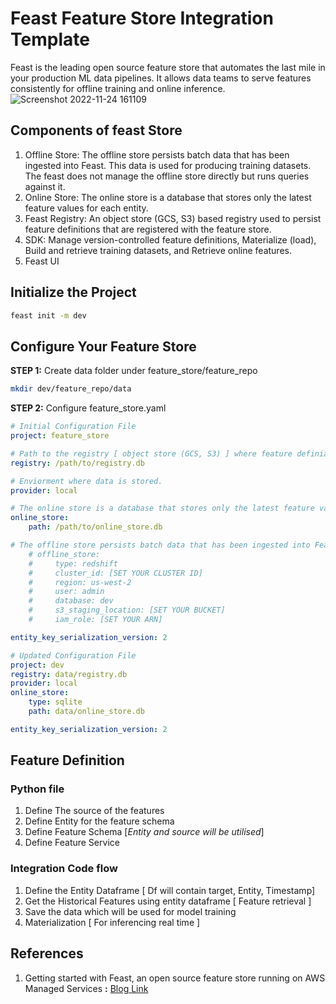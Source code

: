 # Feast Feature Store Integration Template
Feast is the leading open source feature store that automates the last mile in your production ML data pipelines. It allows data teams to serve features consistently for offline training and online inference.
![Screenshot 2022-11-24 161109](https://user-images.githubusercontent.com/117065034/204229179-949bcb64-cf15-46e4-9d35-b7d0436cc8bd.png)


## Components of feast Store
1. Offline Store: The offline store persists batch data that has been ingested into Feast. This data is used for producing training datasets. The feast does not manage the offline store directly but runs queries against it.
2. Online Store: The online store is a database that stores only the latest feature values for each entity.
3. Feast Registry: An object store (GCS, S3) based registry used to persist feature definitions that are registered with the feature store.
4. SDK: Manage version-controlled feature definitions, Materialize (load), Build and retrieve training datasets, and Retrieve online features.
5. Feast UI

## Initialize the Project

```bash
feast init -m dev
```
## Configure Your Feature Store

**STEP 1:** Create data folder under feature_store/feature_repo

```bash
mkdir dev/feature_repo/data
```

**STEP 2:** Configure feature_store.yaml

```yaml
# Initial Configuration File 
project: feature_store

# Path to the registry [ object store (GCS, S3) ] where feature definiation will be stored by feast.
registry: /path/to/registry.db

# Enviorment where data is stored.
provider: local

# The online store is a database that stores only the latest feature values for low latency inference.
online_store:
    path: /path/to/online_store.db

# The offline store persists batch data that has been ingested into Feast. This data is used for producing training datasets. For feature retrieval and materialization, Feast does not manage the offline store directly, but runs queries against it. 
    # offline_store:
    #     type: redshift
    #     cluster_id: [SET YOUR CLUSTER ID]
    #     region: us-west-2
    #     user: admin
    #     database: dev
    #     s3_staging_location: [SET YOUR BUCKET]
    #     iam_role: [SET YOUR ARN]

entity_key_serialization_version: 2
```

```yaml
# Updated Configuration File  
project: dev
registry: data/registry.db
provider: local
online_store:
    type: sqlite
    path: data/online_store.db

entity_key_serialization_version: 2
```
## Feature Definition
### Python file
1. Define The source of the features 
2. Define Entity for the feature schema 
3. Define Feature Schema [*Entity and source will be utilised*]
4. Define Feature Service 

### Integration Code flow
1. Define the Entity Dataframe [ Df will contain target, Entity, Timestamp]
2. Get the Historical Features using entity dataframe [ Feature retrieval ]
3. Save the data which will be used for model training
4. Materialization [ For inferencing real time ]

## References
1. Getting started with Feast, an open source feature store running on AWS Managed Services **:** [Blog Link](https://aws.amazon.com/blogs/opensource/getting-started-with-feast-an-open-source-feature-store-running-on-aws-managed-services/) 